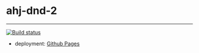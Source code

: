 # ahj-dnd-2
--------------------
[![Build status](https://ci.appveyor.com/api/projects/status/cp05pv1by0fekusi?svg=true)](https://ci.appveyor.com/project/tarapiygin/ahj-dnd-2)

- deployment: <a href="https://tarapiygin.github.io/ahj-dnd-2/">Github Pages</a>
